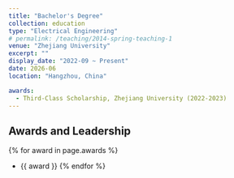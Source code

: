 ```yaml
---
title: "Bachelor's Degree"
collection: education
type: "Electrical Engineering"
# permalink: /teaching/2014-spring-teaching-1
venue: "Zhejiang University"
excerpt: ""
display_date: "2022-09 ~ Present"
date: 2026-06
location: "Hangzhou, China"

awards:
  - Third-Class Scholarship, Zhejiang University (2022-2023)
---
```


## Awards and Leadership

{% for award in page.awards %}
- {{ award }}
{% endfor %}
